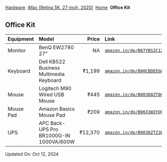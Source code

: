 [Hardware](index.md) &#151;
[iMac (Retina 5K, 27-inch, 2020)](imac.md) &#151;
[Home](home.md) &#151;
**Office Kit**

## Office Kit

| Equipment | Model                                   |   Price | Link                                                             |
| :-------- | :---------------------------------------| ------: | :--------------------------------------------------------------- |
| Monitor   | BenQ EW2780 27"                         |      NA | [`amazon.in/dp/B07YBS2C12`](https://www.amazon.in/dp/B07YBS2C12) |
| Keyboard  | Dell KB522 Business Multimedia Keyboard |  ₹1,199 | [`amazon.in/dp/B00CBDEEG0`](https://www.amazon.in/dp/B00CBDEEG0) |
| Mouse     | Logitech M90 Wired USB Mouse            |    ₹445 | [`amazon.in/dp/B003D8ZT0C`](https://www.amazon.in/dp/B003D8ZT0C) |
| Mouse Pad | Amazon Basics Mouse Pad                 |    ₹209 | [`amazon.in/dp/B06X3W3YQD`](https://www.amazon.in/dp/B06X3W3YQD) |
| UPS       | APC Back-UPS Pro BR1000G-IN 1000VA/600W | ₹12,370 | [`amazon.in/dp/B0038ZTZ3W`](https://www.amazon.in/dp/B0038ZTZ3W) |

Updated On: Oct 12, 2024

